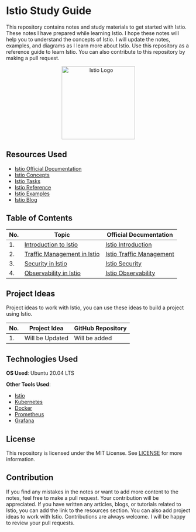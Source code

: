 # Istio Study Guide

This repository contains notes and study materials to get started with Istio. These notes I have prepared while learning Istio. I hope these notes will help you to understand the concepts of Istio. I will update the notes, examples, and diagrams as I learn more about Istio. Use this repository as a reference guide to learn Istio. You can also contribute to this repository by making a pull request.

<p align="center">
    <img src="https://istio.io/v1.12/img/istio-whitelogo-bluebackground-framed.svg" alt="Istio Logo" width="200"/>
</p>

## Resources Used

- [Istio Official Documentation](https://istio.io/latest/docs/)
- [Istio Concepts](https://istio.io/latest/docs/concepts/)
- [Istio Tasks](https://istio.io/latest/docs/tasks/)
- [Istio Reference](https://istio.io/latest/docs/reference/)
- [Istio Examples](https://istio.io/latest/docs/examples/)
- [Istio Blog](https://istio.io/latest/blog/)

## Table of Contents

| No. | Topic                                                                                   | Official Documentation                                                                 |
|-----|-----------------------------------------------------------------------------------------|----------------------------------------------------------------------------------------|
| 1. | [Introduction to Istio](notes/istio-intro/)                           | [Istio Introduction](https://istio.io/latest/docs/concepts/what-is-istio/)               |
| 2. | [Traffic Management in Istio](notes/traffic-management/)              | [Istio Traffic Management](https://istio.io/latest/docs/concepts/traffic-management/)   |
| 3. | [Security in Istio](notes/security-in-istio/)                         | [Istio Security](https://istio.io/latest/docs/concepts/security/)                       |
| 4. | [Observability in Istio](notes/observability-in-istio/)                | [Istio Observability](https://istio.io/latest/docs/concepts/observability/)             |

## Project Ideas

Project ideas to work with Istio, you can use these ideas to build a project using Istio.

| No. | Project Idea                                                                                   | GitHub Repository                                                                 |
|-----|-----------------------------------------------------------------------------------------------|------------------------------------------------------------------------------------|
| 1.  | Will be Updated                | Will be added                                                                |

## Technologies Used

**OS Used**: Ubuntu 20.04 LTS

**Other Tools Used**:

- [Istio](https://istio.io/latest/)
- [Kubernetes](https://kubernetes.io/)
- [Docker](https://www.docker.com/)
- [Prometheus](https://prometheus.io/)
- [Grafana](https://grafana.com/)


## License

This repository is licensed under the MIT License. See [LICENSE](LICENSE) for more information.

## Contribution

If you find any mistakes in the notes or want to add more content to the notes, feel free to make a pull request. Your contribution will be appreciated. If you have written any articles, blogs, or tutorials related to Istio, you can add the link to the resources section. You can also add project ideas to work with Istio. Contributions are always welcome. I will be happy to review your pull requests.
